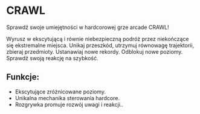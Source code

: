 # CRAWL
Sprawdź swoje umiejętności w hardcorowej grze arcade CRAWL!

Wyrusz w ekscytującą i równie niebezpieczną podróż przez niekończące się ekstremalne miejsca. Unikaj przeszkód, utrzymuj równowagę trajektorii, zbieraj przedmioty. Ustanawiaj nowe rekordy. Odblokuj nowe poziomy. Sprawdź swoją reakcję na szybkość.

## Funkcje:

* Ekscytujące zróżnicowane poziomy.
* Unikalna mechanika sterowania hardcore.
* Rozgrywka promuje rozwój uwagi i reakcji.. 